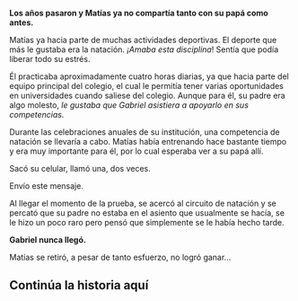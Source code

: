 **Los años pasaron y Matías ya no compartía tanto con su papá como antes.**

Matías ya hacia parte de muchas actividades deportivas. El deporte que más le gustaba
era la natación. *¡Amaba esta disciplina*! Sentía que podía liberar todo su estrés.

Él practicaba aproximadamente cuatro horas diarias, ya que hacia parte del equipo principal del
colegio, el cual le permitía tener varias oportunidades en universidades cuando saliese del colegio.
Aunque para él, su padre era algo molesto, *le gustaba que Gabriel asistiera a apoyarlo en sus competencias.*

Durante las celebraciones anuales de su institución, una competencia de natación se llevaría
a cabo. Matías había entrenando hace bastante tiempo y era muy importante para él,
por lo cual esperaba ver a su papá allí.

Sacó su celular, llamó una, dos veces.

Envío este mensaje.

Al llegar el momento de la prueba, se acercó al circuito de natación y se percató que su padre
no estaba en el asiento que usualmente se hacía, se le hizo un poco raro pero pensó que
simplemente se le había hecho tarde.

**Gabriel nunca llegó.**

Matías se retiró, a pesar de tanto esfuerzo, no logró ganar...

## Continúa la historia aquí
